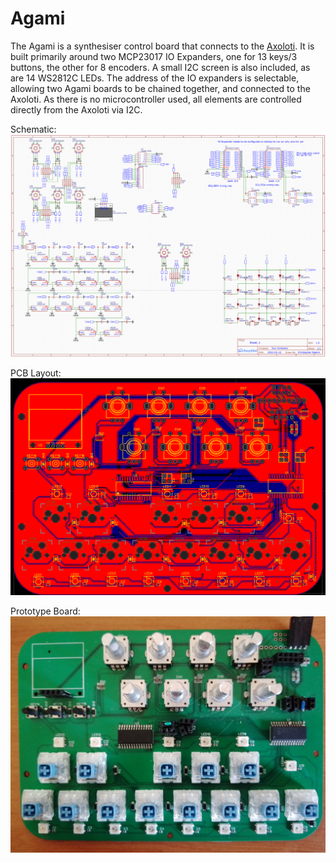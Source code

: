 # Agami
The Agami is a synthesiser control board that connects to the [Axoloti](http://www.axoloti.com/). It is built primarily around two MCP23017 IO Expanders, one for 13 keys/3 buttons, the other for 8 encoders. A small I2C screen is also included, as are 14 WS2812C LEDs. The address of the IO expanders is selectable, allowing two Agami boards to be chained together, and connected to the Axoloti. As there is no microcontroller used, all elements are controlled directly from the Axoloti via I2C.

Schematic:
![Agami Schematic](/Schematic.png)

PCB Layout:
![PCB Design](/PCB.png)

Prototype Board:
![Prototype Board](/Board.jpg)
